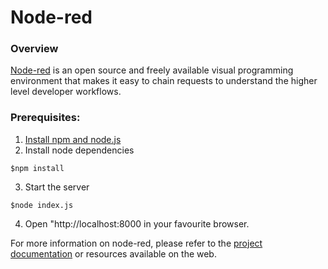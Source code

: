 # Node-red


### Overview
[Node-red](https://nodered.org/) is an open source and freely available visual programming environment that makes it easy to chain requests to understand the higher level developer workflows.


### Prerequisites:
1. [Install npm and node.js](https://nodejs.org/en/download/)
2. Install node dependencies

```$npm install```

3. Start the server 

```$node index.js```

4. Open "http://localhost:8000 in your favourite browser.

For more information on node-red, please refer to the [project documentation](https://nodered.org/docs/) or resources available on the web.
